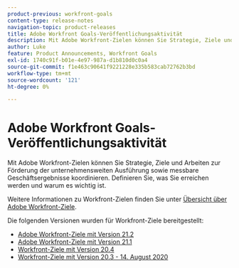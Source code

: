 ```yaml
---
product-previous: workfront-goals
content-type: release-notes
navigation-topic: product-releases
title: Adobe Workfront Goals-Veröffentlichungsaktivität
description: Mit Adobe Workfront-Zielen können Sie Strategie, Ziele und Arbeiten zur Förderung der unternehmensweiten Ausführung sowie messbare Geschäftsergebnisse koordinieren. Definieren Sie, was Sie erreichen werden und warum es wichtig ist.
author: Luke
feature: Product Announcements, Workfront Goals
exl-id: 1740c91f-b01e-4e97-987a-d1b810d0c0a4
source-git-commit: f1e463c90641f9221228e335b583cab72762b3bd
workflow-type: tm+mt
source-wordcount: '121'
ht-degree: 0%

---
```


# Adobe Workfront Goals-Veröffentlichungsaktivität

Mit Adobe Workfront-Zielen können Sie Strategie, Ziele und Arbeiten zur Förderung der unternehmensweiten Ausführung sowie messbare Geschäftsergebnisse koordinieren. Definieren Sie, was Sie erreichen werden und warum es wichtig ist.

Weitere Informationen zu Workfront-Zielen finden Sie unter [Übersicht über Adobe Workfront-Ziele](../../../workfront-goals/goal-management/wf-goals-overview.md).

Die folgenden Versionen wurden für Workfront-Ziele bereitgestellt:

* [Adobe Workfront-Ziele mit Version 21.2](../../../product-announcements/product-releases/goals-release-activity/goals-21.2-release/goals-release-21-2.md)
* [Adobe Workfront-Ziele mit Version 21.1](../../../product-announcements/product-releases/goals-release-activity/goals-release-21-1.md)
* [Workfront-Ziele mit Version 20.4](../../../product-announcements/product-releases/goals-release-activity/goals-release-20-4.md)
* [Workfront-Ziele mit Version 20.3 - 14. August 2020](../../../product-announcements/product-releases/goals-release-activity/goals-release-20-3.md)

